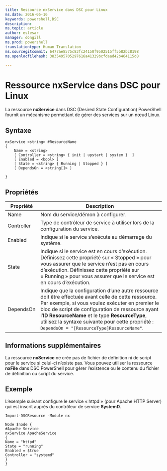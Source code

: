 ```yaml
---
title: Ressource nxService dans DSC pour Linux
ms.date: 2016-05-16
keywords: powershell,DSC
description: 
ms.topic: article
author: eslesar
manager: dongill
ms.prod: powershell
translationtype: Human Translation
ms.sourcegitcommit: 6477ae8575c83fc24150f9502515ff5b82bc8198
ms.openlocfilehash: 3835495705297616a41329bcfdaad42b464115d8

---
```


# Ressource nxService dans DSC pour Linux

La ressource **nxService** dans DSC (Desired State Configuration) PowerShell fournit un mécanisme permettant de gérer des services sur un nœud Linux.

## Syntaxe

```
nxService <string> #ResourceName
{
    Name = <string>
    [ Controller = <string> { init | upstart | system }  ]
    [ Enabled = <bool> ]
    [ State = <string> { Running | Stopped } ]
    [ DependsOn = <string[]> ]

}
```

## Propriétés
|  Propriété |  Description | 
|---|---|
| Name| Nom du service/démon à configurer.| 
| Controller| Type de contrôleur de service à utiliser lors de la configuration du service.| 
| Enabled| Indique si le service s’exécute au démarrage du système.| 
| State| Indique si le service est en cours d’exécution. Définissez cette propriété sur « Stopped » pour vous assurer que le service n’est pas en cours d’exécution. Définissez cette propriété sur « Running » pour vous assurer que le service est en cours d’exécution.| 
| DependsOn | Indique que la configuration d’une autre ressource doit être effectuée avant celle de cette ressource. Par exemple, si vous voulez exécuter en premier le bloc de script de configuration de ressource ayant l’**ID** **ResourceName** et le type **ResourceType**, utilisez la syntaxe suivante pour cette propriété : `DependsOn = "[ResourceType]ResourceName"`.| 


## Informations supplémentaires

La ressource **nxService** ne crée pas de fichier de définition ni de script pour le service si celui-ci n’existe pas. Vous pouvez utiliser la ressource **nxFile** dans DSC PowerShell pour gérer l’existence ou le contenu du fichier de définition ou script du service.

## Exemple

L’exemple suivant configure le service « httpd » (pour Apache HTTP Server) qui est inscrit auprès du contrôleur de service **SystemD**.

```
Import-DSCResource -Module nx 

Node $node {
#Apache Service
nxService ApacheService 
{
Name = "httpd"
State = "running"
Enabled = $true
Controller = "systemd"
}
}
```




<!--HONumber=Jun16_HO4-->


